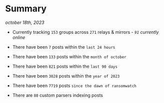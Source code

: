 
# Summary
_october 18th, 2023_

- Currently tracking `153` groups across `271` relays & mirrors - _`91` currently online_

- There have been `7` posts within the `last 24 hours`

- There have been `133` posts within the `month of october`

- There have been `821` posts within the `last 90 days`

- There have been `3028` posts within the `year of 2023`

- There have been `7719` posts `since the dawn of ransomwatch`

- There are `80` custom parsers indexing posts
